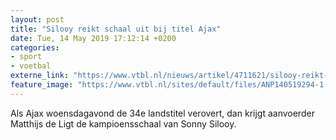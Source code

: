 ```yaml
---
layout: post
title: "Silooy reikt schaal uit bij titel Ajax"
date: Tue, 14 May 2019 17:12:14 +0200
categories: 
- sport 
- voetbal 
externe_link: "https://www.vtbl.nl/nieuws/artikel/4711621/silooy-reikt-schaal-uit-bij-titel-ajax"
feature_image: "https://www.vtbl.nl/sites/default/files/ANP140519294-1.jpg"
---
```


Als Ajax woensdagavond de 34e landstitel verovert, dan krijgt aanvoerder Matthijs de Ligt de kampioensschaal van Sonny Silooy.
